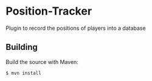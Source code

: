 # Position-Tracker
Plugin to record the positions of players into a database

## Building
Build the source with Maven:
```
$ mvn install
```